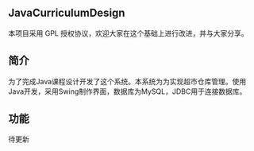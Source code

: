 ## JavaCurriculumDesign ##
本项目采用 GPL 授权协议，欢迎大家在这个基础上进行改进，并与大家分享。


## 简介 ##

为了完成Java课程设计开发了这个系统。本系统为为实现超市仓库管理。使用Java开发，采用Swing制作界面，数据库为MySQL，JDBC用于连接数据库。

## 功能 ##
待更新